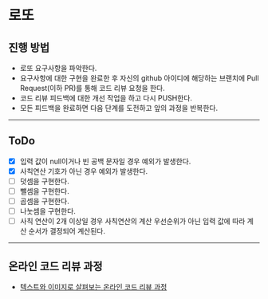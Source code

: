 # 로또
## 진행 방법
* 로또 요구사항을 파악한다.
* 요구사항에 대한 구현을 완료한 후 자신의 github 아이디에 해당하는 브랜치에 Pull Request(이하 PR)를 통해 코드 리뷰 요청을 한다.
* 코드 리뷰 피드백에 대한 개선 작업을 하고 다시 PUSH한다.
* 모든 피드백을 완료하면 다음 단계를 도전하고 앞의 과정을 반복한다.

---

## ToDo

* [X] 입력 값이 null이거나 빈 공백 문자일 경우 예외가 발생한다.
* [X] 사칙연산 기호가 아닌 경우 예외가 발생한다.
* [ ] 덧셈을 구현한다.
* [ ] 뺄셈을 구현한다.
* [ ] 곱셈을 구현한다.
* [ ] 나눗셈을 구현한다.
* [ ] 사칙 연산이 2개 이상일 경우 사칙연산의 계산 우선순위가 아닌 입력 값에 따라 계산 순서가 결정되어 계산된다. 

---

## 온라인 코드 리뷰 과정
* [텍스트와 이미지로 살펴보는 온라인 코드 리뷰 과정](https://github.com/next-step/nextstep-docs/tree/master/codereview)